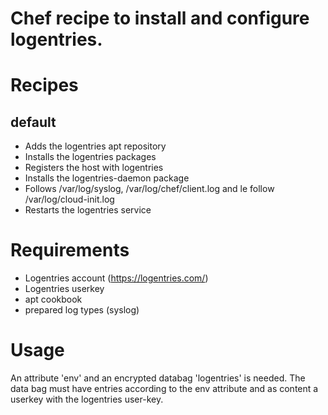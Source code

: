 Chef recipe to install and configure logentries.
===========

Recipes
=======

default
-------
 - Adds the logentries apt repository
 - Installs the logentries packages
 - Registers the host with logentries
 - Installs the logentries-daemon package
 - Follows /var/log/syslog, /var/log/chef/client.log and le follow /var/log/cloud-init.log 
 - Restarts the logentries service

Requirements
============
 - Logentries account (https://logentries.com/)
 - Logentries userkey
 - apt cookbook
 - prepared log types (syslog)

Usage
=====
An attribute 'env' and an encrypted databag 'logentries' is needed. The data bag must have entries according to the env attribute and as content a userkey with the logentries user-key.